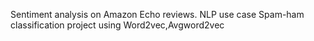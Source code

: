 Sentiment analysis on Amazon Echo reviews. NLP use case
Spam-ham classification project using Word2vec,Avgword2vec
